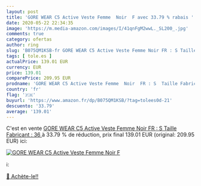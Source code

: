```yaml
---
layout: post
title: 'GORE WEAR C5 Active Veste Femme  Noir  F avec 33.79 % rabais '
date: 2020-05-22 22:34:35
image: 'https://m.media-amazon.com/images/I/41qnFgM2wwL._SL200_.jpg'
comments: true
category: ofertas
author: ring
slug: 'B075QM1KSB-fr GORE WEAR C5 Active Veste Femme Noir FR : S Taille...'
tags: [ tole.es ]
actualPrice: 139.01 EUR
currency: EUR
price: 139.01
comparePrice: 209.95 EUR
prodname: 'GORE WEAR C5 Active Veste Femme  Noir  FR : S  Taille Fabricant : 36 '
country: 'fr'
flag: '🇫🇷'
buyurl: 'https://www.amazon.fr/dp/B075QM1KSB/?tag=tolees0d-21'
descuento: '33.79'
average: '139.01'
---
```


C'est en vente [GORE WEAR C5 Active Veste Femme  Noir  FR : S  Taille Fabricant : 36 ](https://www.amazon.fr/dp/B075QM1KSB/?tag=tolees0d-21)  à  33.79 % de réduction, prix final  139.01 EUR (original: 209.95 EUR) ici:

[![GORE WEAR C5 Active Veste Femme  Noir  F](https://m.media-amazon.com/images/I/41qnFgM2wwL._SL200_.jpg)](https://www.amazon.fr/dp/B075QM1KSB/?tag=tolees0d-21)

ℹ️:


[🛒 Achète-le!!](https://www.amazon.fr/dp/B075QM1KSB/?tag=tolees0d-21)
